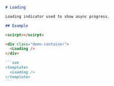 ````markdown
# Loading

Loading indicator used to show async progress.

## Example

<scirpt></scirpt>

<div class="demo-container">
  <Loading />
</div>

```vue
<template>
  <Loading />
</template>
```
````

